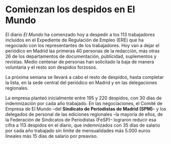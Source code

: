 # Comienzan los despidos en El Mundo

El diario *El Mundo* ha comenzado hoy a despedir a los 113 trabajadores incluidos en el Expediente de Regulación de Empleo (ERE) que ha negociado con los representantes de los trabajadores. Hoy van a dejar el periódico en Madrid las primeras 40 personas de la redacción, más otras 26 de los departamentos de documentación, publicidad, suplementos y revistas. Medio centenar de personas han solicitado la baja de manera voluntaria y el resto son despidos forzosos.

La próxima semana se llevará a cabo el resto de despidos, hasta completar la lista, en la sede central del periódico en Madrid y en las delegaciones regionales.

La empresa planteó inicialmente entre 195 y 220 despidos, con 30 días de indemnización por cada año trabajado. En las negociaciones, el Comité de Empresa de El Mundo –del **Sindicato de Periodistas de Madrid (SPM)**– y los delegados de personal de las ediciones regionales –la mayoría de ellos, de la Federación de Sindicatos de Periodistas (FeSP)– lograron reducir esa cifra a 113 despidos en el diario, que indemnizados con 35 días de salario por cada año trabajado sin límite de mensualidades más 5.000 euros lineales más 15 días de salario por preaviso.
